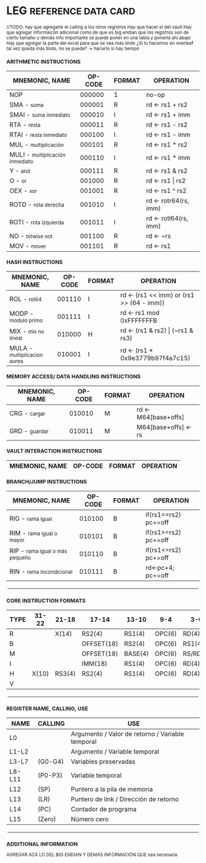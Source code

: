# LEG    <small>REFERENCE DATA CARD

//TODO: hay que agregarle el calling a los otros registros
Hay que hacer el del vault
Hay que agregar informaicón adicional como de que es big endian
que los registros son de cierto tamaño y demás info importante
se puede poner en una tabla y ponerla ahí abajo
Hay que agregar la parte del excel para que se vea más lindo
¿Si lo hacemos en overleaf tal vez queda más lindo, no se puede? -> hacerlo si hay tiempo 

### ARITHMETIC INSTRUCTIONS 


| MNEMONIC, NAME | OP-CODE|  FORMAT | OPERATION 
|---|---|---|---|
| NOP | 000000 | 1 | no-op 
| SMA - <small>suma | 000001 | R |  rd ← rs1 + rs2 
| SMAI - <small>suma inmediato| 000010 | I |  rd ← rs1 + imm  
| RTA - <small>resta| 000011 | R | rd ← rs1 - rs2 
| RTAI - <small>resta inmediato | 000100 |  I | rd ← rs1 - imm 
| MUL - <small>multiplicación | 000101 |  R |  rd ← rs1 * rs2 
| MULI - <small>multiplicación inmediato | 000110 | I | rd ← rs1 * imm 
| Y - <small>and | 000111 | R | rd ← rs1 & rs2 
| O - <small>or | 001000 |  R | rd ← rs1 \| rs2 
| OEX - <small>xor | 001001 |  R | rd ← rs1 ^ rs2 
| ROTD - <small>rota derecha| 001010 | I |  rd ← rotr64(rs, imm) 
| ROTI - <small>rota izquierda| 001011 |  I | rd ← rotl64(rs, imm) 
| NO - <small>bitwise not| 001100 |  R | rd ← ~rs 
| MOV - <small>mover | 001101 | R | rd ← rs1 



### HASH INSTRUCTIONS

| MNEMONIC, NAME | OP-CODE|  FORMAT | OPERATION 
|---|---|---|---|
| ROL - <small> rol64 | 001110 | I |  rd ← (rs1 << imm) or (rs1 >> (64 - imm))
| MODP - <small>modulo primo | 001111 | I | rd ← rs1 mod 0xFFFFFFFB 
| MIX - <small> mix no lineal | 010000 | H |  rd ← (rs1 & rs2) \| (~rs1 & rs3)  
| MULA - <small>multiplicacion aurea | 010001 | I | rd ← (rs1 * 0x9e3779b97f4a7c15)  

### MEMORY ACCESS/ DATA HANDLING INSTRUCTIONS

| MNEMONIC, NAME | OP-CODE|  FORMAT | OPERATION 
|---|---|---|---|
| CRG - <small>cargar | 010010 | M |  rd ← M64[base+offs]
| GRD - <small>guardar | 010011 | M | M64[base+offs] ← rs



### VAULT INTERACTION INSTRUCTIONS

| MNEMONIC, NAME | OP-CODE|  FORMAT | OPERATION 
|---|---|---|---|



### BRANCH/JUMP INSTRUCTIONS

| MNEMONIC, NAME | OP-CODE|  FORMAT | OPERATION 
|---|---|---|---|
| RIG - <small>rama igual | 010100 | B |  if(rs1==rs2) pc+=off
| RIM - <small>rama igual o mayor | 010101 | B | if(rs1>=rs2) pc+=off
| RIP - <small>rama igual o más pequeño | 010110 | B |  if(rs1<=rs2) pc+=off 
| RIN - <small>rama incondicional | 010111 | B | rd←pc+4; pc+=off


<hr style="margin:0; border:3px solid white;">


### CORE INSTRUCTION FORMATS
|TYPE| 31-22|21-18|17-14|13-10|9-4|3-0|
|---|---|---|---|---|---|---|
| R ||X(14) | RS2(4) | RS1(4) | OPC(6) | RD(4)
| B |||OFFSET(18)  |RS2(4) | OPC(6) | RS1(4)
| M |||OFFSET(18)  |BASE(4) | OPC(6) | RS/RD(4)
| I |||IMM(18)  |RS1(4) | OPC(6) | RD(4)
| H |X(10) | RS3(4) | RS2(4) | RS1(4) | OPC(6) | RD(4)
| V |


<hr style="margin:0; border:3px solid white;">
 
### REGISTER NAME, CALLING, USE

| NAME   | CALLING | USE                                              |
|----------| -----|--------------------------------------------------|
| L0       | | Argumento / Valor de retorno / Variable temporal |
| L1-L2    || Argumento / Variable temporal                    |
| L3-L7    | (G0-G4) | Variables preservadas                            |
| L8-L11 |(P0-P3) | Variable temporal                          |
| L12 |(SP) | Puntero a la pila de memoria                     |
| L13 |(LR) | Puntero de link / Dirección de retorno           |
| L14 |(PC) | Contador de programa                             |
| L15 |(Zero) | Número cero     |


<hr style="margin:0; border:3px solid white;">


### ADDITIONAL INFORMATION 

AGREGAR ACÁ LO DEL BIG ENDIAN
Y DEMÁS INFORMACIÓN QUE sea necesaria


